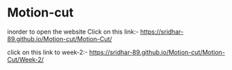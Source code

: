 # Motion-cut
inorder to open the website
Click on this link:- https://sridhar-89.github.io/Motion-cut/Motion-Cut/

click on this link to week-2:- https://sridhar-89.github.io/Motion-cut/Motion-Cut/Week-2/
